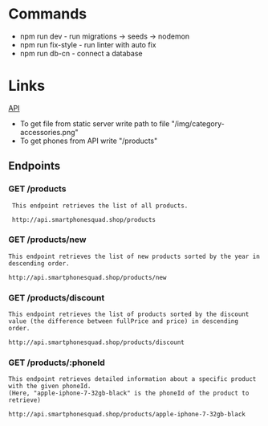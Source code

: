 # Commands

- npm run dev - run migrations -> seeds -> nodemon
- npm run fix-style - run linter with auto fix
- npm run db-cn - connect a database

# Links

[API](https://api.smartphonesquad.shop/products)

- To get file from static server write path to file "/img/category-accessories.png"
- To get phones from API write "/products"

## Endpoints

### GET /products
     This endpoint retrieves the list of all products.
     
     http://api.smartphonesquad.shop/products

### GET /products/new
    This endpoint retrieves the list of new products sorted by the year in descending order.
    
    http://api.smartphonesquad.shop/products/new

### GET /products/discount
    This endpoint retrieves the list of products sorted by the discount value (the difference between fullPrice and price) in descending order.
    
    http://api.smartphonesquad.shop/products/discount

### GET /products/:phoneId
    This endpoint retrieves detailed information about a specific product with the given phoneId.
    (Here, "apple-iphone-7-32gb-black" is the phoneId of the product to retrieve)
    
    http://api.smartphonesquad.shop/products/apple-iphone-7-32gb-black 

 

